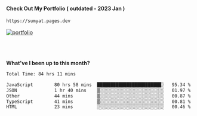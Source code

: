#### Check Out My Portfolio ( outdated - 2023 Jan ) 
````bash
https://sumyat.pages.dev
````

<a href='https://sumyat.pages.dev/'>
    <img src='https://github.com/sumyat-aung/sumyat-aung/assets/108873224/c9b4f2be-c585-4dd3-84e1-692c3854a6d8' alt='portfolio' align='center' />
</a>


<br />
<br />


<br />
<br />

**What've I been up to this month?**

<!--START_SECTION:waka-->

```txt
Total Time: 84 hrs 11 mins

JavaScript        80 hrs 58 mins  ████████████████████████░   95.34 %
JSON              1 hr 40 mins    ▒░░░░░░░░░░░░░░░░░░░░░░░░   01.97 %
Other             44 mins         ▒░░░░░░░░░░░░░░░░░░░░░░░░   00.87 %
TypeScript        41 mins         ▒░░░░░░░░░░░░░░░░░░░░░░░░   00.81 %
HTML              23 mins         ░░░░░░░░░░░░░░░░░░░░░░░░░   00.46 %
```

<!--END_SECTION:waka-->




